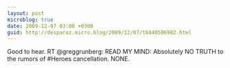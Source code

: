 ```yaml
---
layout: post
microblog: true
date: 2009-12-07 03:00 +0300
guid: http://desparoz.micro.blog/2009/12/07/t6440586982.html
---
```

Good to hear. RT @greggrunberg: READ MY MIND: Absolutely NO TRUTH to the rumors of #Heroes cancellation.  NONE.
